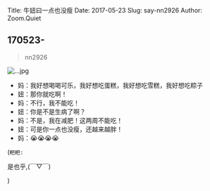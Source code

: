 Title: 牛妞曰一点也没瘦
Date: 2017-05-23
Slug: say-nn2926
Author: Zoom.Quiet


## 170523-
> nn2926


![...jpg](http://momoko.zoomquiet.top/niuniu-albums/nn2017/170523-nn2926.jpeg?imageView2/2/w/360)

- 妈：我好想喝喝可乐，我好想吃蛋糕，我好想吃雪糕，我好想吃粽子
- 妞：那你就吃啊！
- 妈：不行，我不能吃！
- 妞：你是不是生病了啊？
- 妈：不是，我在减肥！这两周不能吃！
- 妞：可是你一点也没瘦，还越来越胖！
- 妈：😭😭😭😭


(`粑粑:` 

是也乎,(￣▽￣)


)
